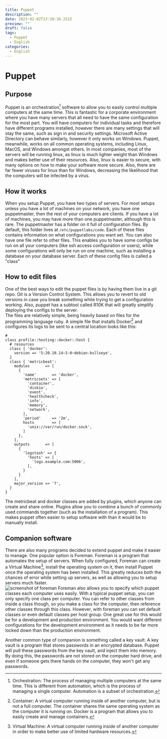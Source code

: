```yaml
---
title: Puppet
description: ""
date: 2023-02-02T23:20:39.252Z
preview: ""
draft: false
tags:
  - Puppet
  - English
categories:
  - English
---
```

# Puppet
## Purpose
Puppet is an orchestration[^1] software to allow you to easily control multiple computers at the same time.  This is fantastic for a corporate environment where you have many servers that all need to have the same configuration for the most part.  You will have computers for individual tasks and therefore have different programs installed, however there are many settings that will stay the same, such as sign in and security settings.  Microsoft Active Directory can behave similarly, however it only works on Windows.  Puppet, meanwhile, works on all common operating systems, including Linux, MacOS, and Windows amongst others.  In most companies, most of the servers will be running linux, as linux is much lighter weight than Windows and makes better use of their resources.  Also, linux is easier to secure, with many options on how to make your software more secure.  Also, there are far fewer viruses for linux than for Windows, decreasing the likelihood that the computers will be infected by a virus.
## How it works
When you setup Puppet, you have two types of servers.  For most setups unless you have a lot of machines on your network, you have one puppetmaster, then the rest of your computers are clients.  If you have a lot of machines, you may have more than one puppetmaster, although this is rare.  The puppetmaster has a folder on it full of configuration files.  By default, this folder lives at `/etc/puppetlabs/code`.  Each of these files contains information on what configurations you want set.  You can also have one file refer to other files.  This enables you to have some configs be run on all your computers (like ssh access configuration or users), while some configurations will only be run on one machine, such as installing a database on your database server.  Each of these config files is called a "class"
## How to edit files
One of the best ways to edit the puppet files is by having them live in a git repo.  Git is a Version Control System.  This allows you to revert to old versions in case you break something while trying to get a configuration working.  Also, puppet has a subtool called R10K that will greatly simplify deploying the configs to the server.  
The files are relatively simple, being heavily based on files for the programming language ruby.  A simple file that installs Docker[^2] and configures its logs to be sent to a central location looks like this:
```puppet
#
class profile::hosting::docker::host {
  # resources
  class { 'docker':
    version => '5:20.10.14~3-0~debian-bullseye',
  }
  class { 'metricbeat':
    modules       => [
      {
        'name'       => 'docker',
        'metricsets' => [
          'container',
          'diskio',
          'event',
          'healthcheck',
          'info',
          'memory',
          'network',
        ],
        'period'     => '2m',
        hosts        => [
          'unix://var/run/docker.sock',
        ]
      },
    ],
    outputs       => [
      {
        'logstash' => {
          'hosts' => [
            'logs.example.com:5006',
          ],
        }
      }
    ],
    major_version => '7',
  }
}
```
The metricbeat and docker classes are added by plugins, which anyone can create and share online.  Plugins allow you to combine a bunch of commonly used commands together (such as the installation of a program).  This makes puppet often easier to setup software with than it would be to manually install.  
## Companion software
There are also many programs decided to extend puppet and make it easier to manage.  One popular option is Foreman.  Foreman is a program that automates the setup of servers.  When fully configured, Foreman can create a Virtual Machine[^3], install the operating system on it, then install Puppet once the operating system has been installed.  This greatly reduces both the chances of error while setting up servers, as well as allowing you to setup servers much faster.  
![screenshot of foreman](/media/puppet/foreman.png)
Foreman also allows you to specify which puppet classes each computer uses easily.  With a typical puppet setup, you can only specify one class per computer.  You can refer to other classes from inside a class though, so you make a class for the computer, then reference other classes through this class.  However, with foreman you can set default classes or even default classes per host group.  One great use for this would be for a development and production environment.  You would want different configurations for the development environment as it needs to be far more locked down than the production environment.

Another common type of companion is something called a key vault.  A key vault is a program that stores passwords in an encrypted database.  Puppet will pull these passwords from the key vault, and inject them into memory.  By doing this, the passwords are not stored on the computer hard drive, and even if someone gets there hands on the computer, they won't get any passwords.  

[^1]:Orchestration: The process of managing multiple computers at the same time.  This is different from automation, which is the process of managing a single computer.  Automation is a subset of orchestration.
[^2]: Container: A virtual computer running inside of another computer, but is not a full computer.  The container shares the same operating system as the computer it is running on.  Docker is a program that allows you to easily create and manage containers.
[^3]: Virtual Machine: A virtual computer running inside of another computer in order to make better use of limited hardware resources.  